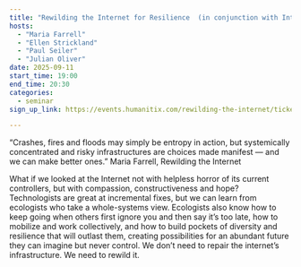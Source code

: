 ```yaml
---
title: "Rewilding the Internet for Resilience  (in conjunction with Internet Infrastructure Climate Resilience in Aotearoa)"
hosts:
  - "Maria Farrell"
  - "Ellen Strickland"
  - "Paul Seiler"
  - "Julian Oliver"
date: 2025-09-11
start_time: 19:00
end_time: 20:30
categories:
  - seminar
sign_up_link: https://events.humanitix.com/rewilding-the-internet/tickets 

---
```


“Crashes, fires and floods may simply be entropy in action, but systemically
concentrated and risky infrastructures are choices made manifest — and we can
make better ones.” Maria Farrell, Rewilding the Internet  

What if we looked at the Internet not with helpless horror of its current
controllers, but with compassion, constructiveness and hope? Technologists are
great at incremental fixes, but we can learn from ecologists who take a
whole-systems view.  Ecologists also know how to keep going when others first
ignore you and then say it’s too late, how to mobilize and work collectively,
and how to build pockets of diversity and resilience that will outlast them,
creating possibilities for an abundant future they can imagine but never
control. We don’t need to repair the internet’s infrastructure. We need to
rewild it.   
